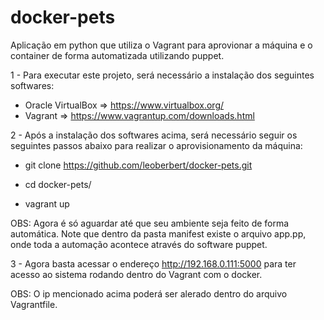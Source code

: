 # docker-pets
Aplicação em python que utiliza o Vagrant para aprovionar a máquina e o container de forma automatizada utilizando puppet.

1 - Para executar este projeto, será necessário a instalação dos seguintes softwares:
* Oracle VirtualBox => https://www.virtualbox.org/
* Vagrant => https://www.vagrantup.com/downloads.html

2 - Após a instalação dos softwares acima, será necessário seguir os seguintes passos abaixo para realizar o aprovisionamento da máquina:

* git clone https://github.com/leoberbert/docker-pets.git

* cd docker-pets/
* vagrant up

OBS: Agora é só aguardar até que seu ambiente seja feito de forma automática. Note que dentro da pasta manifest existe o arquivo app.pp, onde toda a automação acontece através do software puppet.

3 - Agora basta acessar o endereço http://192.168.0.111:5000 para ter acesso ao sistema rodando dentro do Vagrant com o docker.

OBS: O ip mencionado acima poderá ser alerado dentro do arquivo Vagrantfile.





